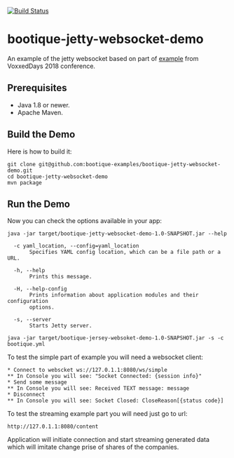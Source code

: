 [![Build Status](https://travis-ci.org/bootique-examples/bootique-jetty-websocket-demo.svg)](https://travis-ci.org/bootique-examples/bootique-jetty-websocket-demo)

# bootique-jetty-websocket-demo

An example of the jetty websocket based on part of [example](https://github.com/kslisenko/streaming) from VoxxedDays 2018 conference.

## Prerequisites

* Java 1.8 or newer.
* Apache Maven.

## Build the Demo

Here is how to build it:

	git clone git@github.com:bootique-examples/bootique-jetty-websocket-demo.git
	cd bootique-jetty-websocket-demo
	mvn package

## Run the Demo

Now you can check the options available in your app:

    java -jar target/bootique-jetty-websocket-demo-1.0-SNAPSHOT.jar --help

      -c yaml_location, --config=yaml_location
           Specifies YAML config location, which can be a file path or a URL.

      -h, --help
           Prints this message.

      -H, --help-config
           Prints information about application modules and their configuration
           options.

      -s, --server
           Starts Jetty server. 
           
    java -jar target/bootique-jersey-websoket-demo-1.0-SNAPSHOT.jar -s -c bootique.yml 
      
To test the simple part of example you will need a websocket client:

    * Connect to webscket ws://127.0.1.1:8080/ws/simple
    ** In Console you will see: "Socket Connected: {session info}"
    * Send some message
    ** In Console you will see: Received TEXT message: message
    * Disconnect 
    ** In Console you will see: Socket Closed: CloseReason[{status code}]
    
To test the streaming example part you will need just go to url:
    
    http://127.0.1.1:8080/content
    
Application will initiate connection and start streaming generated data which will imitate change prise of shares of the companies. 
